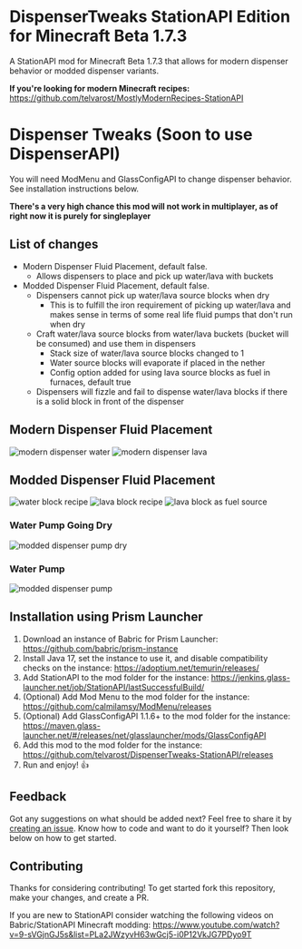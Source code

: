 # DispenserTweaks StationAPI Edition for Minecraft Beta 1.7.3

A StationAPI mod for Minecraft Beta 1.7.3 that allows for modern dispenser behavior or modded dispenser variants.

**If you're looking for modern Minecraft recipes:** https://github.com/telvarost/MostlyModernRecipes-StationAPI

# Dispenser Tweaks (Soon to use DispenserAPI)

You will need ModMenu and GlassConfigAPI to change dispenser behavior. See installation instructions below.

**There's a very high chance this mod will not work in multiplayer, as of right now it is purely for singleplayer**

## List of changes

* Modern Dispenser Fluid Placement, default false.
  * Allows dispensers to place and pick up water/lava with buckets
* Modded Dispenser Fluid Placement, default false.
  * Dispensers cannot pick up water/lava source blocks when dry
    * This is to fulfill the iron requirement of picking up water/lava and makes sense in terms of some real life fluid pumps that don't run when dry
  * Craft water/lava source blocks from water/lava buckets (bucket will be consumed) and use them in dispensers
    * Stack size of water/lava source blocks changed to 1
    * Water source blocks will evaporate if placed in the nether
    * Config option added for using lava source blocks as fuel in furnaces, default true
  * Dispensers will fizzle and fail to dispense water/lava blocks if there is a solid block in front of the dispenser

## Modern Dispenser Fluid Placement

![modern dispenser water](https://github.com/telvarost/DispenserTweaks-StationAPI/blob/main/images/ModernDispenserWater.gif)
![modern dispenser lava](https://github.com/telvarost/DispenserTweaks-StationAPI/blob/main/images/ModernDispenserLava.gif)

## Modded Dispenser Fluid Placement

![water block recipe](https://github.com/telvarost/DispenserTweaks-StationAPI/blob/main/images/WaterBlockRecipe.PNG)
![lava block recipe](https://github.com/telvarost/DispenserTweaks-StationAPI/blob/main/images/LavaBlockRecipe.PNG)
![lava block as fuel source](https://github.com/telvarost/DispenserTweaks-StationAPI/blob/main/images/LavaBlockAsFuelSource.PNG)
### Water Pump Going Dry
![modded dispenser pump dry](https://github.com/telvarost/DispenserTweaks-StationAPI/blob/main/images/ModdedDispenserWaterPumpDry.gif)
### Water Pump
![modded dispenser pump](https://github.com/telvarost/DispenserTweaks-StationAPI/blob/main/images/ModdedDispenserWaterPump.gif)

## Installation using Prism Launcher

1. Download an instance of Babric for Prism Launcher: https://github.com/babric/prism-instance
2. Install Java 17, set the instance to use it, and disable compatibility checks on the instance: https://adoptium.net/temurin/releases/
3. Add StationAPI to the mod folder for the instance: https://jenkins.glass-launcher.net/job/StationAPI/lastSuccessfulBuild/
4. (Optional) Add Mod Menu to the mod folder for the instance: https://github.com/calmilamsy/ModMenu/releases
5. (Optional) Add GlassConfigAPI 1.1.6+ to the mod folder for the instance: https://maven.glass-launcher.net/#/releases/net/glasslauncher/mods/GlassConfigAPI
6. Add this mod to the mod folder for the instance: https://github.com/telvarost/DispenserTweaks-StationAPI/releases
7. Run and enjoy! 👍

## Feedback

Got any suggestions on what should be added next? Feel free to share it by [creating an issue](https://github.com/telvarost/DispenserTweaks-StationAPI/issues/new). Know how to code and want to do it yourself? Then look below on how to get started.

## Contributing

Thanks for considering contributing! To get started fork this repository, make your changes, and create a PR. 

If you are new to StationAPI consider watching the following videos on Babric/StationAPI Minecraft modding: https://www.youtube.com/watch?v=9-sVGjnGJ5s&list=PLa2JWzyvH63wGcj5-i0P12VkJG7PDyo9T
